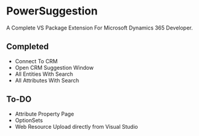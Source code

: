 # PowerSuggestion
A Complete VS Package Extension For Microsoft Dynamics 365 Developer.

## Completed
<ul>
  <li>Connect To CRM</li>
  <li>Open CRM Suggestion Window</li>
  <li>All Entities With Search</li>
  <li>All Attributes With Search</li>
</ul>


## To-DO
<ul>
  <li>Attribute Property Page</li>
  <li>OptionSets</li>
  <li>Web Resource Upload directly from Visual Studio</li>
</ul>

